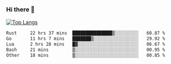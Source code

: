 ### Hi there 👋

<!--
**3Xpl0it3r/3Xpl0it3r** is a ✨ _special_ ✨ repository because its `README.md` (this file) appears on your GitHub profile.

Here are some ideas to get you started:

- 🔭 I’m currently working on ...
- 🌱 I’m currently learning ...
- 👯 I’m looking to collaborate on ...
- 🤔 I’m looking for help with ...
- 💬 Ask me about ...
- 📫 How to reach me: ...
- 😄 Pronouns: ...
- ⚡ Fun fact: ...
-->


[![Top Langs](https://github-readme-stats.vercel.app/api/top-langs/?username=3Xpl0it3r&layout=compact)](https://github.com/3Xpl0it3r/3Xpl0it3r)

<!--START_SECTION:waka-->

```txt
Rust     22 hrs 37 mins  ███████████████▒░░░░░░░░░   60.87 %
Go       11 hrs 7 mins   ███████▒░░░░░░░░░░░░░░░░░   29.92 %
Lua      2 hrs 28 mins   █▓░░░░░░░░░░░░░░░░░░░░░░░   06.67 %
Bash     21 mins         ▒░░░░░░░░░░░░░░░░░░░░░░░░   00.95 %
Other    18 mins         ▒░░░░░░░░░░░░░░░░░░░░░░░░   00.85 %
```

<!--END_SECTION:waka-->
